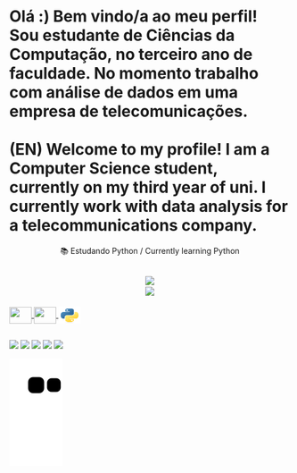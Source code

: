 <div>
<h1> Olá :) Bem vindo/a ao meu perfil! Sou estudante de Ciências da Computação, no terceiro ano de faculdade. No momento trabalho com análise de dados em uma empresa de telecomunicações. <br>
<br>  
(EN) Welcome to my profile! I am a Computer Science student, currently on my third year of uni. I currently work with data analysis for a telecommunications company.</h1>
<p style="text-align:center;"> 📚 Estudando Python / Currently learning Python </p>
</div>

<div align="center">
</br>
  <a href="https://github.com/GuiGuidugli">
  <img height="180em" src="https://github-readme-stats.vercel.app/api?username=GuiGuidugli&show_icons=true&theme=dracula&include_all_commits=true&count_private=true"/>
</br>
  <img height="180em" src="https://github-readme-stats.vercel.app/api/top-langs/?username=GuiGuidugli&layout=compact&langs_count=7&theme=dracula"/>
</div> 
<div style="display: inline_block"><br>
  <img align="center" height="30" width="40" src="https://cdn.jsdelivr.net/gh/devicons/devicon/icons/html5/html5-original.svg" />
  <img align="center" height="30" width="40" src="https://cdn.jsdelivr.net/gh/devicons/devicon/icons/css3/css3-original.svg" />
  <img align="center" height="30" width="40" src="https://raw.githubusercontent.com/devicons/devicon/master/icons/python/python-original.svg"> 
</div>  


##


<div> 
  <a href="https://www.youtube.com/channel/UCV1aK2Q98yy8Mdry2Gyeoqg" target="_blank"><img src="https://img.shields.io/badge/YouTube-FF0000?style=for-the-badge&logo=youtube&logoColor=white" target="_blank"></a>
  <a href="https://www.instagram.com/gui.guidugli" target="_blank"><img src="https://img.shields.io/badge/-Instagram-%23E4405F?style=for-the-badge&logo=instagram&logoColor=white" target="_blank"></a>
  <a href="https://www.twitch.tv/guilhermeguidugli" target="_blank"><img src="https://img.shields.io/badge/Twitch-9146FF?style=for-the-badge&logo=twitch&logoColor=white" target="_blank"></a>
  <a href = "mailto:guilhermegb2012@gmail.com"><img src="https://img.shields.io/badge/-Gmail-%23333?style=for-the-badge&logo=gmail&logoColor=white" target="_blank"></a>
  <a href="https://www.linkedin.com/in/guilherme-guidugli-borges-883890153/" target="_blank"><img src="https://img.shields.io/badge/-LinkedIn-%230077B5?style=for-the-badge&logo=linkedin&logoColor=white" target="_blank"></a> 
  
  ![Snake animation](https://github.com/GuiGuidugli/GuiGuidugli/blob/output/github-contribution-grid-snake.svg)
  
</div>  
  
  
